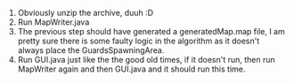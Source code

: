 1. Obviously unzip the archive, duuh :D 
2. Run MapWriter.java
3. The previous step should have generated a generatedMap.map file, I am pretty sure there is some faulty logic in the algorithm as it doesn't always place the GuardsSpawningArea.
4. Run GUI.java just like the the good old times, if it doesn't run, then run MapWriter again and then GUI.java and it should run this time. 
